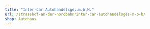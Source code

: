 ```yaml
---
title: "Inter-Car Autohandelsges.m.b.H."
url: /strasshof-an-der-nordbahn/inter-car-autohandelsges-m-b-h/
shop: Autohaus
---
```

